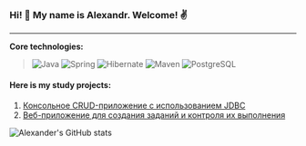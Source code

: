 ### Hi! 👋 My name is Alexandr. Welcome! :v:
-----------
<b>Core technologies:</b>
> ![Java](https://img.shields.io/badge/Java-%3E%3D%208-orange) 
![Spring](https://img.shields.io/badge/Spring-%3E%3D%205.0-green)
![Hibernate](https://img.shields.io/badge/Hibernate-%3E%3D%205.0-yellow)
![Maven](https://img.shields.io/badge/Maven-3-red)
![PostgreSQL](https://img.shields.io/badge/PostgreSQL-%3E%3D%209-blue)

#### Here is my study projects:
1. [Консольное CRUD-приложение с использованием JDBC](https://github.com/AMakutsevi4/job4j_tracker)
2. [Веб-приложение для создания заданий и контроля их выполнения](https://github.com/AMakutsevi4/job4j_todo)

![Alexander's GitHub stats](https://github-readme-stats.vercel.app/api?username=AMakutsevi4&show_icons=true&theme=radical)
